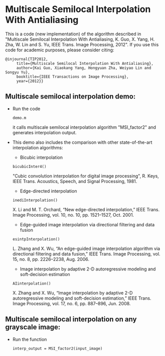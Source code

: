 # Multiscale Semilocal Interpolation With Antialiasing

This is a code (new implementation) of the algorithm described in "Multiscale Semilocal Interpolation With Antialiasing, K. Guo, X. Yang, H. Zha, W. Lin and S. Yu, IEEE Trans. Image Processing, 2012". If you use this code for academic purposes, please consider citing:

```
@injournal{TIP2012,
 	 title={Multiscale Semilocal Interpolation With Antialiasing},
 	 author={Kai Guo, Xiaokang Yang, Hongyuan Zha, Weiyao Lin and Songyu Yu},
 	 booktitle={IEEE Transactions on Image Processing},
 	 year={2012}}
```

## Multiscale semilocal interpolation demo:
- Run the code 
    ```
    demo.m
    ```
    it calls multiscale semilocal interpolation algorithm "MSI_factor2" and generates interpolation output.
    
- This demo also includes the comparison with other state-of-the-art interpolation algorithms:
     - Bicubic interpolation
     ```
     bicubicInter4()
     ```
     "Cubic convolution interpolation for digital image processing", R. Keys, IEEE Trans. Acoustics, Speech, and Signal Processing, 1981.
     
     - Edge-directed interpolation
     ```
     inediInterpolation()
     ```
     X. Li and M. T. Orchard, “New edge-directed interpolation,” IEEE Trans. Image Processing, vol. 10, no. 10, pp. 1521–1527, Oct. 2001.
     
     - Edge-guided image interpolation via directional filtering and data fusion
     ```
     esintpInterpolation()
     ```
     L. Zhang and X. Wu, “An edge-guided image interpolation algorithm via directional filtering and data fusion,” IEEE Trans. Image Processing, vol. 15, no. 8, pp. 2226–2238, Aug. 2006.
     
     - Image interpolation by adaptive 2-D autoregressive modeling and soft-decision estimation
     ```
     AIinterpolation()
     ```
     X. Zhang and X. Wu, “Image interpolation by adaptive 2-D autoregressive modeling and soft-decision estimation,” IEEE Trans. Image Processing, vol. 17, no. 6, pp. 887–896, Jun. 2008.
     
## Multiscale semilocal interpolation on any grayscale image:
- Run the function 
    ```
    interp_output = MSI_factor2(input_image)
    ```
